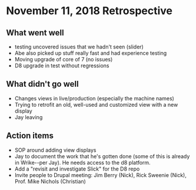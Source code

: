 # November 11, 2018 Retrospective 

## What went well

* testing uncovered issues that we hadn't seen (slider)
* Abe also picked up stuff really fast and had experience testing
* Moving upgrade of core of 7 (no issues)
* D8 upgrade in test without regressions


## What didn't go well

* Changes views in live/production (especially the machine names)
* Trying to retrofit an old, well-used and customized view with a new display 
* Jay leaving

## Action items

* SOP around adding view displays
* Jay to document the work that he's gotten done (some of this is already in Wrike--per Jay). He needs access to the d8 platform.
* Add a "revisit and investigate Slick" for the D8 repo
* Invite people to Drupal meeting: Jim Berry (Nick), Rick Sweenie (Nick), Prof. Mike Nichols (Christian)

